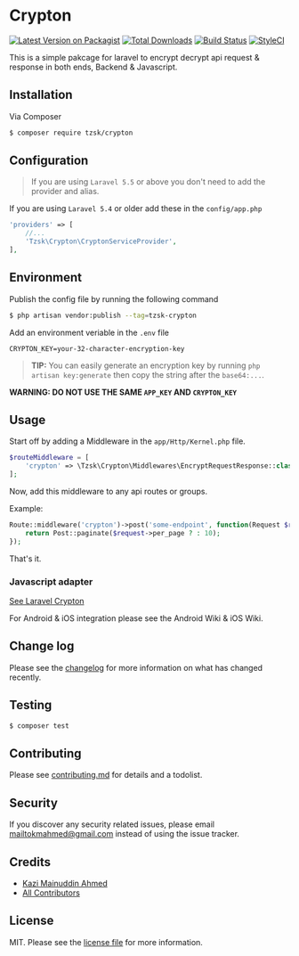 # Crypton

[![Latest Version on Packagist][ico-version]][link-packagist]
[![Total Downloads][ico-downloads]][link-downloads]
[![Build Status][ico-travis]][link-travis]
[![StyleCI][ico-styleci]][link-styleci]

This is a simple pakcage for laravel to encrypt decrypt api request & response in both ends, Backend & Javascript.

## Installation

Via Composer

``` bash
$ composer require tzsk/crypton
```

## Configuration

> If you are using `Laravel 5.5` or above you don't need to add the provider and alias.

If you are using `Laravel 5.4` or older add these in the `config/app.php`

```php
'providers' => [
    //...
    'Tzsk\Crypton\CryptonServiceProvider',
],
```

## Environment

Publish the config file by running the following command

```bash
$ php artisan vendor:publish --tag=tzsk-crypton
```

Add an environment veriable in the `.env` file

```env
CRYPTON_KEY=your-32-character-encryption-key
```

> **TIP:** You can easily generate an encryption key by running `php artisan key:generate` then copy the string after the `base64:...`.

**WARNING: DO NOT USE THE SAME `APP_KEY` AND `CRYPTON_KEY`**

## Usage

Start off by adding a Middleware in the `app/Http/Kernel.php` file.

```php
$routeMiddleware = [
    'crypton' => \Tzsk\Crypton\Middlewares\EncryptRequestResponse::class,
];
```

Now, add this middleware to any api routes or groups.

Example:

```php
Route::middleware('crypton')->post('some-endpoint', function(Request $request) {
    return Post::paginate($request->per_page ? : 10);
});
```

That's it.

### Javascript adapter

[See Laravel Crypton](https://github.com/tzsk/laravel-crypton)

For Android & iOS integration please see the Android Wiki & iOS Wiki.

## Change log

Please see the [changelog](changelog.md) for more information on what has changed recently.

## Testing

``` bash
$ composer test
```

## Contributing

Please see [contributing.md](contributing.md) for details and a todolist.

## Security

If you discover any security related issues, please email mailtokmahmed@gmail.com instead of using the issue tracker.

## Credits

- [Kazi Mainuddin Ahmed][link-author]
- [All Contributors][link-contributors]

## License

MIT. Please see the [license file](license.md) for more information.

[ico-version]: https://img.shields.io/packagist/v/tzsk/crypton.svg?style=flat-square
[ico-downloads]: https://img.shields.io/packagist/dt/tzsk/crypton.svg?style=flat-square
[ico-travis]: https://img.shields.io/travis/tzsk/crypton/master.svg?style=flat-square
[ico-styleci]: https://styleci.io/repos/167003474/shield

[link-packagist]: https://packagist.org/packages/tzsk/crypton
[link-downloads]: https://packagist.org/packages/tzsk/crypton
[link-travis]: https://travis-ci.org/tzsk/crypton
[link-styleci]: https://styleci.io/repos/167003474
[link-author]: https://github.com/tzsk
[link-contributors]: ../../contributors